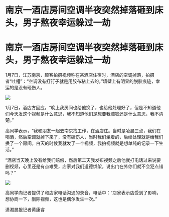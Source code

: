 # 南京一酒店房间空调半夜突然掉落砸到床头，男子熬夜幸运躲过一劫

# 南京一酒店房间空调半夜突然掉落砸到床头，男子熬夜幸运躲过一劫

1月7日，江苏南京，顾客拍摄视频称在某酒店住宿时，酒店的空调掉落，拍摄者“吐槽”：“空调没有打钉子就是用胶布粘上去的。”墙壁上有明显的脱胶痕迹，幸运的是没有砸伤人。

![](https://inews.gtimg.com/om_bt/OyxivzrbaCSNPHOUgHJTITmfVNIH0OM0ydo355wxsDgR0AA/1000)

1月7日，酒店方回应，“晚上我房间也给他换了，也给他处理好了，但是不知道他们今天发这个视频是什么意思，我不知道他们是想要我赔钱还是什么意思，我不清楚。”

高同学表示，“我和朋友一起去南京找工作，在酒店住。当时是凌晨三点，我们在喝酒，然后空调就掉下来了，没有砸伤人，当时我们坐着的，后续处理就是给我们换了一个房间。白天的时候我就发了一个视频，我拍视频就是想单纯的记录一下生活。”

“酒店当天晚上没有给我们赔偿，然后第二天我发布视频之后他就打电话过来说要删视频，心里还是有点难受，店家对我们道德绑架，说出门在外你们就不会犯点错吗？”

![](https://inews.gtimg.com/om_bt/OewETJTvIUglqmGSFD1j6tmRZLPJjcNguTyFwJTRThT2QAA/1000)

高同学向记者提供了和店家电话沟通的录音，电话中：“店家表示店受到了影响，想协商一下，删除视频，这也是偶尔发生一次。”

潇湘晨报记者黄康睿

